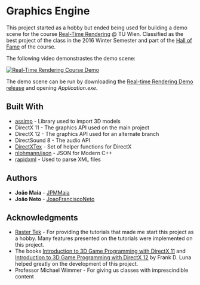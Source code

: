 # Graphics Engine

This project started as a hobby but ended being used for building a demo scene for the course [Real-Time Rendering](https://www.cg.tuwien.ac.at/courses/Realtime/VU.html) @ TU Wien. Classified as the best project of the class in the 2016 Winter Semester and part of the [Hall of Fame](https://www.cg.tuwien.ac.at/courses/Realtime/HallOfFame/index.html) of the course.

The following video demonstrastes the demo scene:

[![Real-Time Rendering Course Demo](https://img.youtube.com/vi/kVqQUtwgERY/0.jpg)](https://www.youtube.com/watch?v=kVqQUtwgERY "Real-Time Rendering Course Demo")

The demo scene can be run by downloading the [Real-time Rendering Demo release](https://github.com/JPMMaia/Graphics-Engine/releases/tag/v1.0.0) and opening *Application.exe*.

## Built With

* [assimp](http://assimp.sourceforge.net/) - Library used to import 3D models
* DirectX 11 - The graphics API used on the main project
* DirectX 12 - The graphics API used for an alternate branch
* DirectSound 8 - The audio API
* [DirectXTex](https://github.com/Microsoft/DirectXTex) - Set of helper functions for DirectX
* [nlohmann/json](https://github.com/nlohmann/json) - JSON for Modern C++
* [rapidxml](http://rapidxml.sourceforge.net/) - Used to parse XML files

## Authors

* **João Maia** - [JPMMaia](https://github.com/JPMMaia)
* **João Neto** - [JoaoFranciscoNeto](https://github.com/JoaoFranciscoNeto)

## Acknowledgments

* [Raster Tek](http://www.rastertek.com/) - For providing the tutorials that made me start this project as a hobby. Many features presented on the tutorials were implemented on this project.
* The books [Introduction to 3D Game Programming with DirectX 11](http://www.d3dcoder.net/d3d11.htm) and [Introduction to 3D Game Programming with DirectX 12](http://www.d3dcoder.net/d3d12.htm) by Frank D. Luna helped greatly on the development of this project.
* Professor Michael Wimmer - For giving us classes with imprescindible content
